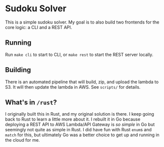 # Sudoku Solver
This is a simple sudoku solver. My goal is to also build two frontends for the core logic: a CLI and a REST API.

## Running
Run `make cli` to start to CLI, or `make rest` to start the REST server locally.

## Building
There is an automated pipeline that will build, zip, and upload the lambda to S3. It will then update the lambda in AWS. See `scripts/` for details.

## What's in `/rust`?
I originally built this in Rust, and my original solution is there. I keep going back to Rust to learn a little more about it. I rebuilt it in Go because deploying a REST API to AWS Lambda/API Gateway is _so simple_ in Go but seemingly not quite as simple in Rust. I did have fun with Rust `enum`s and `match` for this, but ultimately Go was a better choice to get up and running in the cloud for me.
